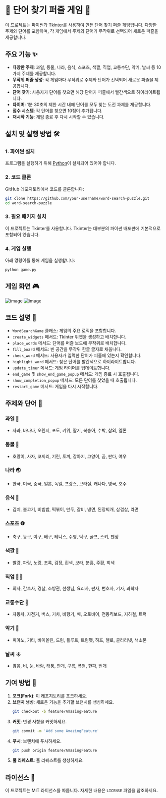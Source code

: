 
# 🧩 단어 찾기 퍼즐 게임 🎉

이 프로젝트는 파이썬과 Tkinter를 사용하여 만든 단어 찾기 퍼즐 게임입니다. 다양한 주제와 단어를 포함하며, 각 게임에서 주제와 단어가 무작위로 선택되어 새로운 퍼즐을 제공합니다.

## 주요 기능 ✨

- **다양한 주제**: 과일, 동물, 나라, 음식, 스포츠, 색깔, 직업, 교통수단, 악기, 날씨 등 10가지 주제를 제공합니다.
- **무작위 퍼즐 생성**: 각 게임마다 무작위로 주제와 단어가 선택되어 새로운 퍼즐을 제공합니다.
- **단어 찾기**: 사용자가 단어를 찾으면 해당 단어가 퍼즐에서 빨간색으로 하이라이트됩니다.
- **타이머**: 1분 30초의 제한 시간 내에 단어를 모두 찾는 도전 과제를 제공합니다.
- **점수 시스템**: 각 단어를 찾으면 10점이 추가됩니다.
- **재시작 기능**: 게임 종료 후 다시 시작할 수 있습니다.

## 설치 및 실행 방법 🛠

### 1. 파이썬 설치
프로그램을 실행하기 위해 [Python](https://www.python.org/)이 설치되어 있어야 합니다.

### 2. 코드 클론
GitHub 레포지토리에서 코드를 클론합니다:
```bash
git clone https://github.com/your-username/word-search-puzzle.git
cd word-search-puzzle
```

### 3. 필요 패키지 설치
이 프로젝트는 Tkinter를 사용합니다. Tkinter는 대부분의 파이썬 배포판에 기본적으로 포함되어 있습니다.

### 4. 게임 실행
아래 명령어를 통해 게임을 실행합니다:
```bash
python game.py
```

## 게임 화면 🎮
![image](https://github.com/user-attachments/assets/870bb903-876e-41e2-8a68-74d3535c7ddb)
![image](https://github.com/user-attachments/assets/612e590b-02ba-4f91-bd8a-0f51579f7926)

## 코드 설명 📝

- `WordSearchGame` 클래스: 게임의 주요 로직을 포함합니다.
- `create_widgets` 메서드: Tkinter 위젯을 생성하고 배치합니다.
- `place_words` 메서드: 단어를 퍼즐 보드에 무작위로 배치합니다.
- `fill_board` 메서드: 빈 공간을 무작위 한글 글자로 채웁니다.
- `check_word` 메서드: 사용자가 입력한 단어가 퍼즐에 있는지 확인합니다.
- `highlight_word` 메서드: 찾은 단어를 빨간색으로 하이라이트합니다.
- `update_timer` 메서드: 게임 타이머를 업데이트합니다.
- `end_game` 및 `show_end_game_popup` 메서드: 게임 종료 시 호출됩니다.
- `show_completion_popup` 메서드: 모든 단어를 찾았을 때 호출됩니다.
- `restart_game` 메서드: 게임을 다시 시작합니다.

## 주제와 단어 🧠

### 과일 🍎
- 사과, 바나나, 오렌지, 포도, 키위, 딸기, 복숭아, 수박, 참외, 멜론

### 동물 🐶
- 호랑이, 사자, 코끼리, 기린, 토끼, 강아지, 고양이, 곰, 판다, 여우

### 나라 🌏
- 한국, 미국, 중국, 일본, 독일, 프랑스, 브라질, 캐나다, 영국, 호주

### 음식 🍔
- 김치, 불고기, 비빔밥, 떡볶이, 만두, 갈비, 냉면, 된장찌개, 삼겹살, 라면

### 스포츠 ⚽
- 축구, 농구, 야구, 배구, 테니스, 수영, 탁구, 골프, 스키, 펜싱

### 색깔 🎨
- 빨강, 파랑, 노랑, 초록, 검정, 흰색, 보라, 분홍, 주황, 회색

### 직업 👩‍⚕️
- 의사, 간호사, 경찰, 소방관, 선생님, 요리사, 판사, 변호사, 기자, 과학자

### 교통수단 🚗
- 자동차, 자전거, 버스, 기차, 비행기, 배, 오토바이, 전동킥보드, 지하철, 트럭

### 악기 🎻
- 피아노, 기타, 바이올린, 드럼, 플루트, 트럼펫, 하프, 첼로, 클라리넷, 색소폰

### 날씨 ☀️
- 맑음, 비, 눈, 바람, 태풍, 안개, 구름, 폭염, 한파, 번개

## 기여 방법 🤝

1. **포크(Fork)**: 이 레포지토리를 포크하세요.
2. **브랜치 생성**: 새로운 기능을 추가할 브랜치를 생성하세요.
    ```bash
    git checkout -b feature/AmazingFeature
    ```
3. **커밋**: 변경 사항을 커밋하세요.
    ```bash
    git commit -m 'Add some AmazingFeature'
    ```
4. **푸시**: 브랜치에 푸시하세요.
    ```bash
    git push origin feature/AmazingFeature
    ```
5. **풀 리퀘스트**: 풀 리퀘스트를 생성하세요.

## 라이선스 📄

이 프로젝트는 MIT 라이선스를 따릅니다. 자세한 내용은 `LICENSE` 파일을 참조하세요.
